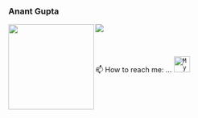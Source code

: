 ### Anant Gupta


<div>
  <img height="170" align="left" src="https://github-readme-stats.vercel.app/api?username=anantgupta129&show_icons=true&include_all_commits=true&theme=gruvbox" />
  <img src="https://github-readme-stats.vercel.app/api/top-langs/?username=anantgupta129&layout=compact&theme=gruvbox" />
</div>

<br>
<br>

📫 How to reach me: ...
<a href="mailto:anantgupta129@gmail.com">
<code><img alt="My e-mail" width="32" src="https://cdn.iconscout.com/icon/free/png-512/marketing-email-3155203-2630869.png" /></code>
</a>

<!--
**anantgupta129/anantgupta129** is a ✨ _special_ ✨ repository because its `README.md` (this file) appears on your GitHub profile.

Here are some ideas to get you started:

- 🔭 I’m currently working on ...
- 🌱 I’m currently learning ...
- 👯 I’m looking to collaborate on ...
- 🤔 I’m looking for help with ...
- 💬 Ask me about ...
- 
- 😄 Pronouns: ...
- ⚡ Fun fact: ...
-->
